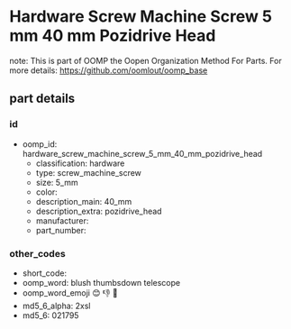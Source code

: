 # Hardware Screw Machine Screw 5 mm 40 mm Pozidrive Head  

note: This is part of OOMP the Oopen Organization Method For Parts. For more details: https://github.com/oomlout/oomp_base

##  part details





### id
* oomp_id: hardware_screw_machine_screw_5_mm_40_mm_pozidrive_head
  * classification: hardware
  * type: screw_machine_screw
  * size: 5_mm
  * color: 
  * description_main: 40_mm
  * description_extra: pozidrive_head
  * manufacturer: 
  * part_number: 

### other_codes
* short_code: 
* oomp_word: blush thumbsdown telescope
* oomp_word_emoji :blush: :thumbsdown: :telescope:
* md5_6_alpha: 2xsl
* md5_6: 021795